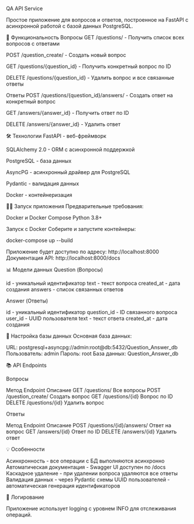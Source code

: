 QA API Service

Простое приложение для вопросов и ответов, построенное на FastAPI с асинхронной работой с базой данных PostgreSQL.

🚀 Функциональность
Вопросы
GET /questions/ - Получить список всех вопросов с ответами

POST /question_create/ - Создать новый вопрос

GET /questions/{question_id} - Получить конкретный вопрос по ID

DELETE /questions/{question_id} - Удалить вопрос и все связанные ответы

Ответы
POST /questions/{question_id}/answers/ - Создать ответ на конкретный вопрос

GET /answers/{answer_id} - Получить ответ по ID

DELETE /answers/{answer_id} - Удалить ответ

🛠 Технологии
FastAPI - веб-фреймворк

SQLAlchemy 2.0 - ORM с асинхронной поддержкой

PostgreSQL - база данных

AsyncPG - асинхронный драйвер для PostgreSQL

Pydantic - валидация данных

Docker - контейнеризация

🏃‍♂️ Запуск приложения
Предварительные требования:

Docker и Docker Compose
Python 3.8+

Запуск с Docker
Соберите и запустите контейнеры:

docker-compose up --build

Приложение будет доступно по адресу: http://localhost:8000
Документация API: http://localhost:8000/docs

📊 Модели данных
Question (Вопросы)

id - уникальный идентификатор
text - текст вопроса
created_at - дата создания
answers - список связанных ответов

Answer (Ответы)

id - уникальный идентификатор
question_id - ID связанного вопроса
user_id - UUID пользователя
text - текст ответа
created_at - дата создания

🔧 Настройка базы данных
Основная база данных:

URL: postgresql+asyncpg://admin:root@db:5432/Question_Answer_db
Пользователь: admin
Пароль: root
База данных: Question_Answer_db

📚 API Endpoints

Вопросы

Метод	Endpoint	Описание
GET	/questions/	Все вопросы
POST	/question_create/	Создать вопрос
GET	/questions/{id}	Вопрос по ID
DELETE	/questions/{id}	Удалить вопрос

Ответы

Метод	Endpoint	Описание
POST	/questions/{id}/answers/	Ответ на вопрос
GET	/answers/{id}	Ответ по ID
DELETE	/answers/{id}	Удалить ответ

💡 Особенности

Асинхронность - все операции с БД выполняются асинхронно
Автоматическая документация - Swagger UI доступен по /docs
Каскадное удаление - при удалении вопроса удаляются все ответы
Валидация данных - через Pydantic схемы
UUID пользователей - автоматическая генерация идентификаторов

🐛 Логирование

Приложение использует logging с уровнем INFO для отслеживания операций.
